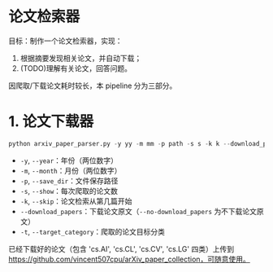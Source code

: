 # 论文检索器

目标：制作一个论文检索器，实现：
1. 根据摘要发现相关论文，并自动下载；
2. (TODO)理解有关论文，回答问题。

因爬取/下载论文耗时较长，本 pipeline 分为三部分。
# 1. 论文下载器
```python
python arxiv_paper_parser.py -y yy -m mm -p path -s s -k k --download_papers -t *t
```
- `-y`, `--year`：年份（两位数字）
- `-m`, `--month`：月份（两位数字）
- `-p`, `--save_dir`：文件保存路径
- `-s`, `--show`：每次爬取的论文数
- `-k`, `--skip`：论文检索从第几篇开始
- `--download_papers`：下载论文原文（`--no-download_papers` 为不下载论文原文）
- `-t`, `--target_category`：爬取的论文目标分类

已经下载好的论文（包含 'cs.AI', 'cs.CL', 'cs.CV', 'cs.LG' 四类）上传到 https://github.com/vincent507cpu/arXiv_paper_collection，可随意使用。